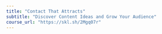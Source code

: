 ```yaml
---
title: "Contact That Attracts"
subtitle: "Discover Content Ideas and Grow Your Audience"
course_url: "https://skl.sh/2Mgq07r"
---
```

